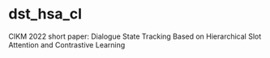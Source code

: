 # dst_hsa_cl

CIKM 2022 short paper: Dialogue State Tracking Based on Hierarchical Slot Attention and Contrastive Learning
